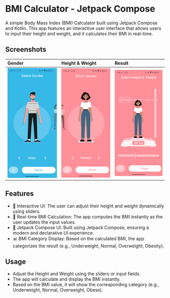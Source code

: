 # BMI Calculator - Jetpack Compose
A simple Body Mass Index (BMI) Calculator built using Jetpack Compose and Kotlin. This app features an interactive user interface that allows users to input their height and weight, and it calculates their BMI in real-time.

## Screenshots
| Gender                                          | Height & Weight                                                | Result                                               |
|:-------------------------------------------------|:--------------------------------------------------------------|:------------------------------------------------------------|
| ![Gender Selection](/media/first.png) | ![Height & Weight Selection](/media/second.png) | ![Result](/media/third.png) |

## Features
- 📱 Interactive UI: The user can adjust their height and weight dynamically using sliders.
- 🧮 Real-time BMI Calculation: The app computes the BMI instantly as the user updates the input values.
- 🎨 Jetpack Compose UI: Built using Jetpack Compose, ensuring a modern and declarative UI experience.
- 📊 BMI Category Display: Based on the calculated BMI, the app categorizes the result (e.g., Underweight, Normal, Overweight, Obesity).

## Usage
- Adjust the Height and Weight using the sliders or input fields.
- The app will calculate and display the BMI instantly.
- Based on the BMI value, it will show the corresponding category (e.g., Underweight, Normal, Overweight, Obese).